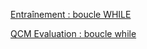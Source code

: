 [Entraînement : boucle WHILE](https://genumsi.inria.fr/qcm.php?h=9fbd4811aa4c10ca67f6685932770585)

[QCM Evaluation : boucle while](https://genumsi.inria.fr/qcm.php?h=26410aa60ea90958d4a21c2ffaca5cec)
